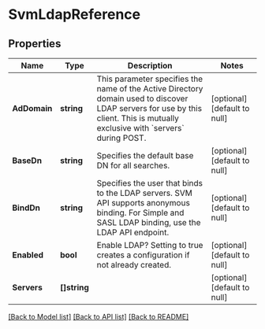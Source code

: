 # SvmLdapReference

## Properties
Name | Type | Description | Notes
------------ | ------------- | ------------- | -------------
**AdDomain** | **string** | This parameter specifies the name of the Active Directory domain used to discover LDAP servers for use by this client. This is mutually exclusive with &#x60;servers&#x60; during POST.  | [optional] [default to null]
**BaseDn** | **string** | Specifies the default base DN for all searches. | [optional] [default to null]
**BindDn** | **string** | Specifies the user that binds to the LDAP servers. SVM API supports anonymous binding. For Simple and SASL LDAP binding, use the LDAP API endpoint. | [optional] [default to null]
**Enabled** | **bool** | Enable LDAP? Setting to true creates a configuration if not already created. | [optional] [default to null]
**Servers** | **[]string** |  | [optional] [default to null]

[[Back to Model list]](../README.md#documentation-for-models) [[Back to API list]](../README.md#documentation-for-api-endpoints) [[Back to README]](../README.md)


